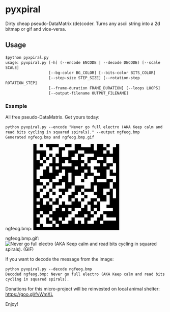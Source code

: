 # pyxpiral
Dirty cheap pseudo-DataMatrix (de)coder. Turns any ascii string into a 2d bitmap or gif and vice-versa.


## Usage

```
$python pyxpiral.py
usage: pyxpiral.py [-h] (--encode ENCODE | --decode DECODE) [--scale SCALE]
                   [--bg-color BG_COLOR] [--bits-color BITS_COLOR]
                   [--step-size STEP_SIZE] [--rotation-step ROTATION_STEP]
                   [--frame-duration FRAME_DURATION] [--loops LOOPS]
                   [--output-filename OUTPUT_FILENAME]
```


### Example
All free pseudo-DataMatrix. Get yours today:
```
python pyxpiral.py --encode "Never go full electro (AKA Keep calm and read bits cycling in squared spirals)." --output ngfeog.bmp
Generated ngfeog.bmp and ngfeog.bmp.gif
```

ngfeog.bmp:
![Never go full electro (AKA Keep calm and read bits cycling in squared spirals). (BMP)](demo/ngfeog.bmp)

ngfeog.bmp.gif:
![Never go full electro (AKA Keep calm and read bits cycling in squared spirals). (GIF)](demo/ngfeog.bmp.gif)


If you want to decode the message from the image:
```
python pyxpiral.py --decode ngfeog.bmp
Decoded ngfeog.bmp: Never go full electro (AKA Keep calm and read bits cycling in squared spirals).
```

Donations for this micro-project will be reinvested on local animal shelter: https://goo.gl/fvWmXL

Enjoy!
